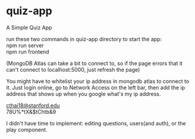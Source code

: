 # quiz-app

A Simple Quiz App 

run these two commands in quiz-app directory to start the app:  
npm run server  
npm run frontend

(MongoDB Atlas can take a bit to connect to, so if the page errors that it can't connect to localhost:5000, just refresh the page)

You might have to whitelist your ip address in mongodb atlas to connect to it. Just login online, go to Network Access on the left bar, then add the ip address that shows up when you google what's my ip address.

cthai18@stanford.edu  
78U%*tX&$tChtb&9

I didn't have time to implement: editing questions, users(and auth), or the play component.
